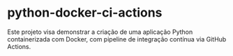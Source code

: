 # python-docker-ci-actions
Este projeto visa demonstrar a criação de uma aplicação Python containerizada com Docker, com pipeline de integração contínua via GitHub Actions.
